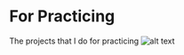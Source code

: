 # For Practicing
The projects that I do for practicing
![alt text](file:///home/guney/Pictures/Screenshots/Screenshot%20from%202019-06-03%2010.05.00.png)
